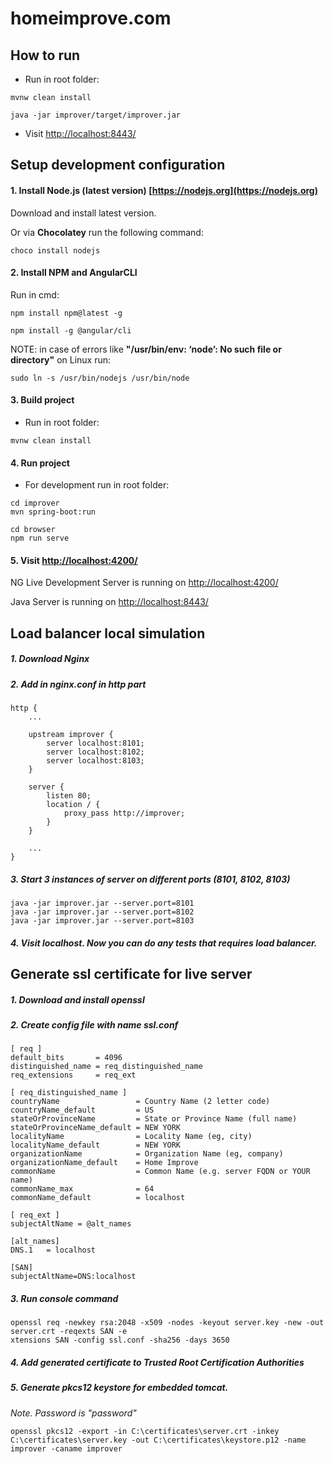 # homeimprove.com

## How to run

* Run in root folder:
```
mvnw clean install
```
```
java -jar improver/target/improver.jar
```

* Visit [http://localhost:8443/](http://localhost:8443/)


## Setup development configuration

#### 1. Install Node.js (latest version) [https://nodejs.org](https://nodejs.org)

Download and install latest version. 

Or via **Chocolatey** run the following command:
```
choco install nodejs
```

#### 2. Install NPM and AngularCLI
Run in cmd:
```
npm install npm@latest -g
```
```
npm install -g @angular/cli
```

NOTE: in case of errors like __"/usr/bin/env: ‘node’: No such file or directory"__ 
on Linux run:
```
sudo ln -s /usr/bin/nodejs /usr/bin/node
```
#### 3. Build project

* Run in root folder:

```
mvnw clean install
```

#### 4. Run project

* For development run in root folder:

```
cd improver
mvn spring-boot:run
```

```
cd browser
npm run serve
```

#### 5. Visit [http://localhost:4200/](http://localhost:4200/)

NG Live Development Server is running on [http://localhost:4200/](http://localhost:4200/)

Java Server is running on [http://localhost:8443/](http://localhost:8443/)




## Load balancer local simulation

##### 1. Download Nginx
##### 2. Add in nginx.conf in http part

```
http {
    ...
    
    upstream improver {
        server localhost:8101;
        server localhost:8102;
        server localhost:8103;
    }

    server {
        listen 80;
        location / {
            proxy_pass http://improver;
        }
    }
    
    ...
}
```

##### 3. Start 3 instances of server on different ports (8101, 8102, 8103) 
`java -jar improver.jar --server.port=8101`  
`java -jar improver.jar --server.port=8102`  
`java -jar improver.jar --server.port=8103`  
##### 4. Visit localhost. Now you can do any tests that requires load balancer. 


## Generate ssl certificate for live server
##### 1. Download and install openssl
##### 2. Create config file with name ssl.conf
```
[ req ]
default_bits       = 4096
distinguished_name = req_distinguished_name
req_extensions     = req_ext

[ req_distinguished_name ]
countryName                 = Country Name (2 letter code)
countryName_default         = US
stateOrProvinceName         = State or Province Name (full name)
stateOrProvinceName_default = NEW YORK
localityName                = Locality Name (eg, city)
localityName_default        = NEW YORK
organizationName            = Organization Name (eg, company)
organizationName_default    = Home Improve
commonName                  = Common Name (e.g. server FQDN or YOUR name)
commonName_max              = 64
commonName_default          = localhost

[ req_ext ]
subjectAltName = @alt_names

[alt_names]
DNS.1   = localhost

[SAN]
subjectAltName=DNS:localhost
```
##### 3. Run console command
````
openssl req -newkey rsa:2048 -x509 -nodes -keyout server.key -new -out server.crt -reqexts SAN -e
xtensions SAN -config ssl.conf -sha256 -days 3650
````
##### 4. Add generated certificate to Trusted Root Certification Authorities

##### 5. Generate pkcs12 keystore for embedded tomcat.  
_Note. Password is "password"_
````
openssl pkcs12 -export -in C:\certificates\server.crt -inkey C:\certificates\server.key -out C:\certificates\keystore.p12 -name improver -caname improver
````
